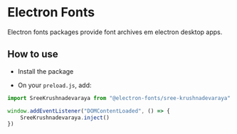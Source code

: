 # Electron Fonts

Electron fonts packages provide font archives em electron desktop apps.

## How to use

* Install the package

* On your `preload.js`, add:

```ts
import SreeKrushnadevaraya from "@electron-fonts/sree-krushnadevaraya"

window.addEventListener("DOMContentLoaded", () => {
    SreeKrushnadevaraya.inject()
})
```